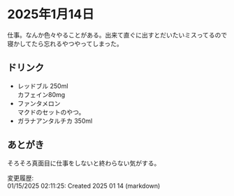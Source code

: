 # 2025年1月14日

仕事。なんか色々やることがある。出来て直ぐに出すとだいたいミスってるので寝かしてたら忘れるやつやってしまった。

## ドリンク

- レッドブル 250ml  
カフェイン80mg
- ファンタメロン  
マクドのセットのやつ。
- ガラナアンタルチカ 350ml

## あとがき

そろそろ真面目に仕事をしないと終わらない気がする。

変更履歴:  
01/15/2025 02:11:25: Created 2025 01 14 (markdown)  
